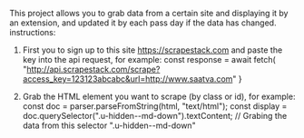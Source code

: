This project allows you to grab data from a certain site and displaying it by an extension, and updated it by each pass day if the data has changed.
instructions:
1. First you to sign up to this site https://scrapestack.com and paste the key into the api request, for example:
  const response = await fetch(
    "http://api.scrapestack.com/scrape?access_key=123123abcabc&url=http://www.saatva.com"
}

2. Grab the HTML element you want to scrape (by class or id), for example:
      const doc = parser.parseFromString(html, "text/html");
      const display = doc.querySelector(".u-hidden--md-down").textContent; // Grabing the data from this selector ".u-hidden--md-down"
  
